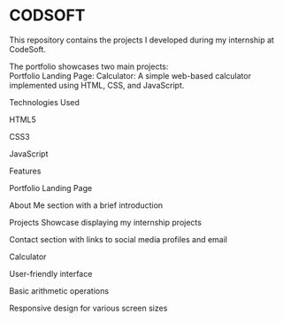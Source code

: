 # CODSOFT
This repository contains the projects I developed during my internship at CodeSoft. 

The portfolio showcases two main projects:  
Portfolio Landing Page: 
Calculator: A simple web-based calculator implemented using HTML, CSS, and JavaScript.

Technologies Used 

HTML5

CSS3

JavaScript


Features

Portfolio Landing Page

About Me section with a brief introduction

Projects Showcase displaying my internship projects

Contact section with links to social media profiles and email

Calculator

User-friendly interface

Basic arithmetic operations

Responsive design for various screen sizes
